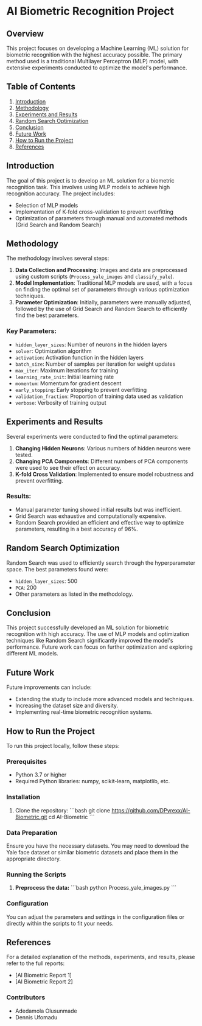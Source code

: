 
# AI Biometric Recognition Project

## Overview
This project focuses on developing a Machine Learning (ML) solution for biometric recognition with the highest accuracy possible. The primary method used is a traditional Multilayer Perceptron (MLP) model, with extensive experiments conducted to optimize the model's performance.

## Table of Contents
1. [Introduction](#introduction)
2. [Methodology](#methodology)
3. [Experiments and Results](#experiments-and-results)
4. [Random Search Optimization](#random-search-optimization)
5. [Conclusion](#conclusion)
6. [Future Work](#future-work)
7. [How to Run the Project](#how-to-run-the-project)
8. [References](#references)

## Introduction
The goal of this project is to develop an ML solution for a biometric recognition task. This involves using MLP models to achieve high recognition accuracy. The project includes:
- Selection of MLP models
- Implementation of K-fold cross-validation to prevent overfitting
- Optimization of parameters through manual and automated methods (Grid Search and Random Search)

## Methodology
The methodology involves several steps:
1. **Data Collection and Processing**: Images and data are preprocessed using custom scripts (`Process_yale_images` and `classify_yale`).
2. **Model Implementation**: Traditional MLP models are used, with a focus on finding the optimal set of parameters through various optimization techniques.
3. **Parameter Optimization**: Initially, parameters were manually adjusted, followed by the use of Grid Search and Random Search to efficiently find the best parameters.

### Key Parameters:
- `hidden_layer_sizes`: Number of neurons in the hidden layers
- `solver`: Optimization algorithm
- `activation`: Activation function in the hidden layers
- `batch_size`: Number of samples per iteration for weight updates
- `max_iter`: Maximum iterations for training
- `learning_rate_init`: Initial learning rate
- `momentum`: Momentum for gradient descent
- `early_stopping`: Early stopping to prevent overfitting
- `validation_fraction`: Proportion of training data used as validation
- `verbose`: Verbosity of training output

## Experiments and Results
Several experiments were conducted to find the optimal parameters:
1. **Changing Hidden Neurons**: Various numbers of hidden neurons were tested.
2. **Changing PCA Components**: Different numbers of PCA components were used to see their effect on accuracy.
3. **K-fold Cross Validation**: Implemented to ensure model robustness and prevent overfitting.

### Results:
- Manual parameter tuning showed initial results but was inefficient.
- Grid Search was exhaustive and computationally expensive.
- Random Search provided an efficient and effective way to optimize parameters, resulting in a best accuracy of 96%.

## Random Search Optimization
Random Search was used to efficiently search through the hyperparameter space. The best parameters found were:
- `hidden_layer_sizes`: 500
- `PCA`: 200
- Other parameters as listed in the methodology.

## Conclusion
This project successfully developed an ML solution for biometric recognition with high accuracy. The use of MLP models and optimization techniques like Random Search significantly improved the model's performance. Future work can focus on further optimization and exploring different ML models.

## Future Work
Future improvements can include:
- Extending the study to include more advanced models and techniques.
- Increasing the dataset size and diversity.
- Implementing real-time biometric recognition systems.

## How to Run the Project
To run this project locally, follow these steps:

### Prerequisites
- Python 3.7 or higher
- Required Python libraries: numpy, scikit-learn, matplotlib, etc.

### Installation
1. Clone the repository:
    \`\`\`bash
    git clone https://github.com/DPyrexx/AI-Biometric.git
    cd AI-Biometric
    \`\`\`

### Data Preparation
Ensure you have the necessary datasets. You may need to download the Yale face dataset or similar biometric datasets and place them in the appropriate directory.

### Running the Scripts
1. **Preprocess the data:**
    \`\`\`bash
    python Process_yale_images.py
    \`\`\`


### Configuration
You can adjust the parameters and settings in the configuration files or directly within the scripts to fit your needs.

## References
For a detailed explanation of the methods, experiments, and results, please refer to the full reports:
- [AI Biometric Report 1]
- [AI Biometric Report 2]

### Contributors
- Adedamola Olusunmade
- Dennis Ufomadu
